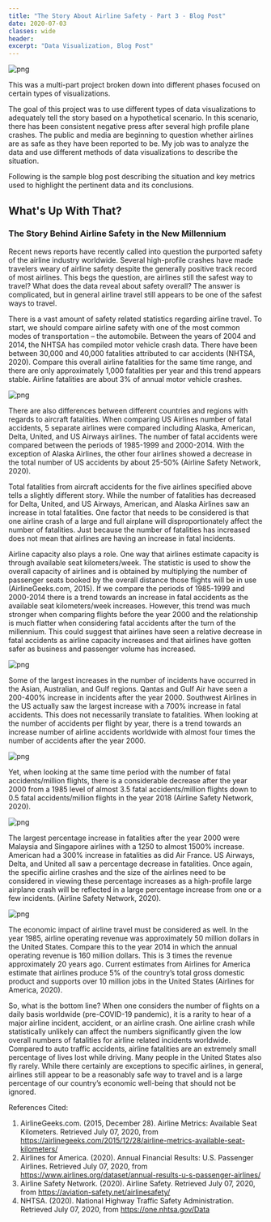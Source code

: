 ```yaml
---
title: "The Story About Airline Safety - Part 3 - Blog Post"
date: 2020-07-03
classes: wide
header:
excerpt: "Data Visualization, Blog Post"
---
```


![png](/images/GettyImages-1187621904-600x360.jpg)

This was a multi-part project broken down into different phases focused on certain types of visualizations.

The goal of this project was to use different types of data visualizations to adequately tell the story based on a hypothetical scenario.  In this scenario, there has been consistent negative press after several high profile plane crashes.  The public and media are beginning to question whether airlines are as safe as they have been reported to be.  My job was to analyze the data and use different methods of data visualizations to describe the situation.

Following is the sample blog post describing the situation and key metrics used to highlight the pertinent data and its conclusions.

## What's Up With That?
### The Story Behind Airline Safety in the New Millennium

Recent news reports have recently called into question the purported safety of the airline industry worldwide.  Several high-profile crashes have made travelers weary of airline safety despite the generally positive track record of most airlines.  This begs the question, are airlines still the safest way to travel?  What does the data reveal about safety overall?  The answer is complicated, but in general airline travel still appears to be one of the safest ways to travel.

There is a vast amount of safety related statistics regarding airline travel.  To start, we should compare airline safety with one of the most common modes of transportation – the automobile.  Between the years of 2004 and 2014, the NHTSA has compiled motor vehicle crash data.  There have been between 30,000 and 40,000 fatalities attributed to car accidents (NHTSA, 2020). Compare this overall airline fatalities for the same time range, and there are only approximately 1,000 fatalities per year and this trend appears stable.  Airline fatalities are about 3% of annual motor vehicle crashes.

![png](/images/dataviz/Blog1.png)

There are also differences between different countries and regions with regards to aircraft fatalities.  When comparing US Airlines number of fatal accidents, 5 separate airlines were compared including Alaska, American, Delta, United, and US Airways airlines.  The number of fatal accidents were compared between the periods of 1985-1999 and 2000-2014.  With the exception of Alaska Airlines, the other four airlines showed a decrease in the total number of US accidents by about 25-50% (Airline Safety Network, 2020).

Total fatalities from aircraft accidents for the five airlines specified above tells a slightly different story.  While the number of fatalities has decreased for Delta, United, and US Airways, American, and Alaska Airlines saw an increase in total fatalities.  One factor that needs to be considered is that one airline crash of a large and full airplane will disproportionately affect the number of fatalities.  Just because the number of fatalities has increased does not mean that airlines are having an increase in fatal incidents.

Airline capacity also plays a role.  One way that airlines estimate capacity is through available seat kilometers/week.  The statistic is used to show the overall capacity of airlines and is obtained by multiplying the number of passenger seats booked by the overall distance those flights will be in use (AirlineGeeks.com, 2015).  If we compare the periods of 1985-1999 and 2000-2014 there is a trend towards an increase in fatal accidents as the available seat kilometers/week increases.  However, this trend was much stronger when comparing flights before the year 2000 and the relationship is much flatter when considering fatal accidents after the turn of the millennium.  This could suggest that airlines have seen a relative decrease in fatal accidents as airline capacity increases and that airlines have gotten safer as business and passenger volume has increased.

![png](/images/dataviz/airlinecapacity.png)

Some of the largest increases in the number of incidents have occurred in the Asian, Australian, and Gulf regions.  Qantas and Gulf Air have seen a 200-400% increase in incidents after the year 2000.  Southwest Airlines in the US actually saw the largest increase with a 700% increase in fatal accidents.  This does not necessarily translate to fatalities.  When looking at the number of accidents per flight by year, there is a trend towards an increase number of airline accidents worldwide with almost four times the number of accidents after the year 2000.  

![png](/images/dataviz/airlineincidents.png)

Yet, when looking at the same time period with the number of fatal accidents/million flights, there is a considerable decrease after the year 2000 from a 1985 level of almost 3.5 fatal accidents/million flights down to 0.5 fatal accidents/million flights in the year 2018 (Airline Safety Network, 2020).

![png](/images/dataviz/fatalaccidents.png)

The largest percentage increase in fatalities after the year 2000 were Malaysia and Singapore airlines with a 1250 to almost 1500% increase.  American had a 300% increase in fatalities as did Air France.  US Airways, Delta, and United all saw a percentage decrease in fatalities.  Once again, the specific airline crashes and the size of the airlines need to be considered in viewing these percentage increases as a high-profile large airplane crash will be reflected in a large percentage increase from one or a few incidents. (Airline Safety Network, 2020).

![png](/images/dataviz/usfatalities.png)

The economic impact of airline travel must be considered as well.  In the year 1985, airline operating revenue was approximately 50 million dollars in the United States.  Compare this to the year 2014 in which the annual operating revenue is 160 million dollars.  This is 3 times the revenue approximately 20 years ago.  Current estimates from Airlines for America estimate that airlines produce 5% of the country’s total gross domestic product and supports over 10 million jobs in the United States (Airlines for America, 2020).

So, what is the bottom line?  When one considers the number of flights on a daily basis worldwide (pre-COVID-19 pandemic), it is a rarity to hear of a major airline incident, accident, or an airline crash.  One airline crash while statistically unlikely can affect the numbers significantly given the low overall numbers of fatalities for airline related incidents worldwide.  Compared to auto traffic accidents, airline fatalities are an extremely small percentage of lives lost while driving.  Many people in the United States also fly rarely.  While there certainly are exceptions to specific airlines, in general, airlines still appear to be a reasonably safe way to travel and is a large percentage of our country’s economic well-being that should not be ignored.

References Cited:
1.	AirlineGeeks.com. (2015, December 28). Airline Metrics: Available Seat Kilometers. Retrieved July 07, 2020, from https://airlinegeeks.com/2015/12/28/airline-metrics-available-seat-kilometers/
2.	Airlines for America. (2020). Annual Financial Results: U.S. Passenger Airlines. Retrieved July 07, 2020, from https://www.airlines.org/dataset/annual-results-u-s-passenger-airlines/
3.	Airline Safety Network. (2020). Airline Safety. Retrieved July 07, 2020, from https://aviation-safety.net/airlinesafety/
4.	NHTSA. (2020). National Highway Traffic Safety Administration. Retrieved July 07, 2020, from https://one.nhtsa.gov/Data
